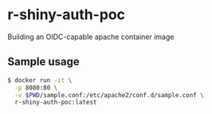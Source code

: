 # r-shiny-auth-poc
Building an OIDC-capable apache container image

## Sample usage

```bash
$ docker run -it \
  -p 8080:80 \
  -v $PWD/sample.conf:/etc/apache2/conf.d/sample.conf \
  r-shiny-auth-poc:latest
```
